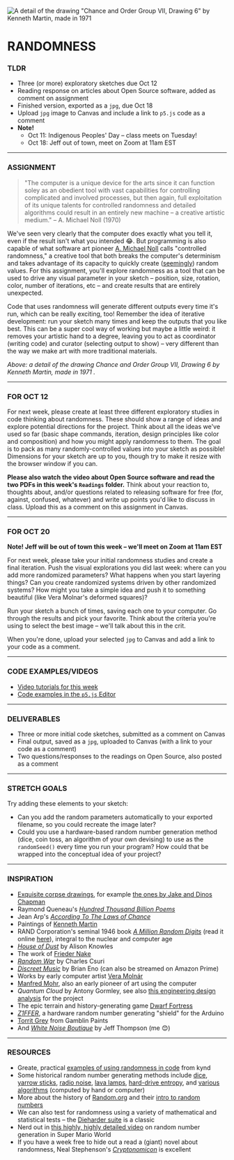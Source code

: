 ![A detail of the drawing "Chance and Order Group VII, Drawing 6" by Kenneth Martin, made in 1971](https://raw.githubusercontent.com/jeffThompson/CreativeProgramming1/master/Week04_Randomness/Images/KennethMartin_ChanceAndOrderGroupVII-Drawing6_1971-DETAIL.jpg)

# RANDOMNESS  

### TLDR  
* Three (or more) exploratory sketches due Oct 12  
* Reading response on articles about Open Source software, added as comment on assignment  
* Finished version, exported as a `jpg`, due Oct 18  
* Upload `jpg` image to Canvas and include a link to `p5.js` code as a comment  
* **Note!**  
  * Oct 11: Indigenous Peoples' Day – class meets on Tuesday!  
  * Oct 18: Jeff out of town, meet on Zoom at 11am EST

***

### ASSIGNMENT  
> "The computer is a unique device for the arts since it can function soley as an obedient tool with vast capabilities for controlling complicated and involved processes, but then again, full exploitation of its unique talents for controlled randomness and detailed algorithms could result in an entirely new machine – a creative artistic medium." – A. Michael Noll (1970)

We've seen very clearly that the computer does exactly what you tell it, even if the result isn't what you intended 😂. But programming is also capable of what software art pioneer [A. Michael Noll](https://en.wikipedia.org/wiki/A._Michael_Noll) calls "controlled randomness," a creative tool that both breaks the computer's determinism and takes advantage of its capacity to quickly create ([seemingly](https://en.wikipedia.org/wiki/Pseudorandomness)) random values. For this assignment, you'll explore randomness as a tool that can be used to drive any visual parameter in your sketch – position, size, rotation, color, number of iterations, etc – and create results that are entirely unexpected.

Code that uses randomness will generate different outputs every time it's run, which can be really exciting, too! Remember the idea of iterative development: run your sketch many times and keep the outputs that you like best. This can be a super cool way of working but maybe a little weird: it removes your artistic hand to a degree, leaving you to act as coordinator (writing code) and curator (selecting output to show) – very different than the way we make art with more traditional materials.

*Above: a detail of the drawing *Chance and Order Group VII, Drawing 6* by Kenneth Martin, made in 1971
.*  

***

### FOR OCT 12  
For next week, please create at least three different exploratory studies in code thinking about randomness. These should show a range of ideas and explore potential directions for the project. Think about all the ideas we've used so far (basic shape commands, iteration, design principles like color and composition) and how you might apply randomness to them. The goal is to pack as many randomly-controlled values into your sketch as possible! Dimensions for your sketch are up to you, though try to make it resize with the browser window if you can.

**Please also watch the video about Open Source software and read the two PDFs in this week's `Readings` folder.** Think about your reaction to, thoughts about, and/or questions related to releasing software for free (for, against, confused, whatever) and write up points you'd like to discuss in class. Upload this as a comment on this assignment in Canvas.

***

### FOR OCT 20  
**Note! Jeff will be out of town this week – we'll meet on Zoom at 11am EST**

For next week, please take your initial randomness studies and create a final iteration. Push the visual explorations you did last week: where can you add more randomized parameters? What happens when you start layering things? Can you create randomized systems driven by other randomized systems? How might you take a simple idea and push it to something beautiful (like Vera Molnar's deformed squares)?

Run your sketch a bunch of times, saving each one to your computer. Go through the results and pick your favorite. Think about the criteria you're using to select the best image – we'll talk about this in the crit.

When you're done, upload your selected `jpg` to Canvas and add a link to your code as a comment.

***

### CODE EXAMPLES/VIDEOS  
* [Video tutorials for this week](https://www.youtube.com/playlist?list=PLsGCUnpinsDlRyO_BQ4MwQrOcuXwQg53x)  
* [Code examples in the `p5.js` Editor](https://editor.p5js.org/jeffThompson/collections/068j0-ph-)  

***

### DELIVERABLES  
* Three or more initial code sketches, submitted as a comment on Canvas  
* Final output, saved as a `jpg`, uploaded to Canvas (with a link to your code as a comment)  
* Two questions/responses to the readings on Open Source, also posted as a comment  

***

### STRETCH GOALS  
Try adding these elements to your sketch:

* Can you add the random parameters automatically to your exported filename, so you could recreate the image later?  
* Could you use a hardware-based random number generation method (dice, coin toss, an algorithm of your own devising) to use as the `randomSeed()` every time you run your program? How could that be wrapped into the conceptual idea of your project?  

***

### INSPIRATION  
* [Exquisite corpse drawings](https://en.wikipedia.org/wiki/Exquisite_corpse), for example [the ones by Jake and Dinos Chapman](http://www.tate.org.uk/art/artworks/chapman-exquisite-corpse-p78458)  
* Raymond Queneau's [*Hundred Thousand Billion Poems*](http://www.leoalmanac.org/vol17-no2-hundred-thousand-billion-fingers/)  
* Jean Arp's [*According To The Laws of Chance*](http://www.tate.org.uk/art/artworks/arp-according-to-the-laws-of-chance-t05005)  
* Paintings of [Kenneth Martin](http://www.tate.org.uk/art/artworks/martin-chance-and-order-v-p04589)  
* RAND Corporation's seminal 1946 book [*A Million Random Digits*](https://en.wikipedia.org/wiki/A_Million_Random_Digits_with_100,000_Normal_Deviates) (read it online [here](http://www.rand.org/pubs/monograph_reports/MR1418.html)), integral to the nuclear and computer age  
* [*House of Dust*](http://e-flux.com/aup/project/alison-knowles/) by Alison Knowles  
* The work of [Frieder Nake](https://en.wikipedia.org/wiki/Frieder_Nake)  
* [*Random War*](http://csuriproject.osu.edu/index.php/Detail/objects/539) by Charles Csuri
* [*Discreet Music*](https://www.youtube.com/watch?v=LOpRj927vRc) by Brian Eno (can also be streamed on Amazon Prime)  
* Works by early computer artist [Vera Molnár](https://en.wikipedia.org/wiki/Vera_Moln%C3%A1r)  
* [Manfred Mohr](https://en.wikipedia.org/wiki/Manfred_Mohr), also an early pioneer of art using the computer  
* *Quantum Cloud* by Antony Gormley, see also [this engineering design analysis](http://www.lusas.com/case/civil/gormley.html) for the project  
* The epic terrain and history-generating game [Dwarf Fortress](http://www.bay12games.com/dwarves)  
* [*Z1FFER*](http://www.creativeapplications.net/arduino-2/z1ffer/), a hardware random number generating "shield" for the Arduino  
* [Torrit Grey](https://www.gamblincolors.com/torrit-grey) from Gamblin Paints  
* And [*White Noise Boutique*](http://jeffreythompson.org/white-noise-boutique.php) by Jeff Thompson (me 😊)  

***

### RESOURCES  
* Greate, practical [examples of using randomness in code](https://kynd.github.io/p5sketches/random.html) from kynd  
* Some historical random number generating methods include [dice](https://en.wikipedia.org/wiki/Dice), [yarrow sticks](https://en.wikipedia.org/wiki/I_Ching_divination), [radio noise](https://www.random.org/history/), [lava lamps](https://en.wikipedia.org/wiki/Lavarand), [hard-drive entropy](https://en.wikipedia.org/wiki/Entropy_(computing)), and [various algorithms](https://en.wikipedia.org/wiki/Mersenne_Twister) (computed by hand or computer)  
* More about the history of [Random.org](https://www.random.org/history/) and their [intro to random numbers](https://www.random.org/randomness/)  
* We can also test for randomness using a variety of mathematical and statistical tests – the [Dieharder suite](https://www.phy.duke.edu/~rgb/General/dieharder.php) is a classic  
* Nerd out in [this highly, highly detailed video](https://www.youtube.com/watch?v=q15yNrJHOak) on random number generation in Super Mario World  
* If you have a week free to hide out a read a (giant) novel about randomness, Neal Stephenson's [*Cryptonomicon*](https://en.wikipedia.org/wiki/Cryptonomicon) is excellent  

